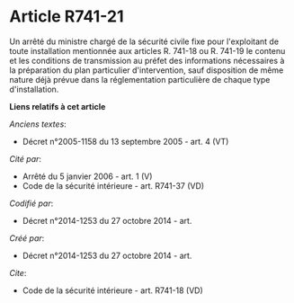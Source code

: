 # Article R741-21

Un arrêté du ministre chargé de la sécurité civile fixe pour l'exploitant de toute installation mentionnée aux articles R.
741-18 ou R. 741-19 le contenu et les conditions de transmission au préfet des informations nécessaires à la préparation du
plan particulier d'intervention, sauf disposition de même nature déjà prévue dans la réglementation particulière de chaque
type d'installation.

**Liens relatifs à cet article**

_Anciens textes_:

  - Décret n°2005-1158 du 13 septembre 2005 - art. 4 (VT)

_Cité par_:

  - Arrêté du 5 janvier 2006 - art. 1 (V)
  - Code de la sécurité intérieure - art. R741-37 (VD)

_Codifié par_:

  - Décret n°2014-1253 du 27 octobre 2014 - art.

_Créé par_:

  - Décret n°2014-1253 du 27 octobre 2014 - art.

_Cite_:

  - Code de la sécurité intérieure - art. R741-18 (VD)
